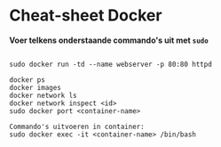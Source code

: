 # Cheat-sheet Docker

**Voer telkens onderstaande commando's uit met `sudo`**
```

sudo docker run -td --name webserver -p 80:80 httpd

docker ps
docker images
docker network ls
docker network inspect <id>
sudo docker port <container-name>

Commando's uitvoeren in container:
sudo docker exec -it <container-name> /bin/bash
```